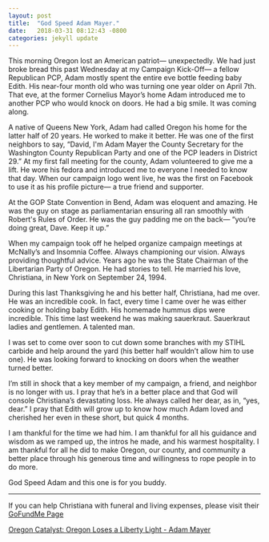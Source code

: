 ```yaml
---
layout: post
title:  "God Speed Adam Mayer."
date:   2018-03-31 08:12:43 -0800
categories: jekyll update
---
```


This morning Oregon lost an American patriot— unexpectedly. We had just broke bread this past Wednesday at my Campaign Kick-Off— a fellow Republican PCP, Adam mostly spent the entire eve bottle feeding baby Edith. His near-four month old who was turning one year older on April 7th. That eve, at the former Cornelius Mayor’s home Adam introduced me to another PCP who would knock on doors. He had a big smile. It was coming along.

A native of Queens New York, Adam had called Oregon his home for the latter half of 20 years. He worked to make it better. He was one of the first neighbors to say, “David, I'm Adam Mayer the County Secretary for the Washington County Republican Party and one of the PCP leaders in District 29.” At my first fall meeting for the county, Adam volunteered to give me a lift. He wore his fedora and introduced me to everyone I needed to know that day. When our campaign logo went live, he was the first on Facebook to use it as his profile picture— a true friend and supporter.

At the GOP State Convention in Bend, Adam was eloquent and amazing. He was the guy on stage as parliamentarian ensuring all ran smoothly with Robert's Rules of Order. He was the guy padding me on the back— “you’re doing great, Dave. Keep it up.”

When my campaign took off he helped organize campaign meetings at McNally’s and Insomnia Coffee. Always championing our vision. Always providing thoughtful advice. Years ago he was the State Chairman of the Libertarian Party of Oregon. He had stories to tell. He married his love, Christiana, in New York on September 24, 1994.

During this last Thanksgiving he and his better half, Christiana, had me over. He was an incredible cook. In fact, every time I came over he was either cooking or holding baby Edith. His homemade hummus dips were incredible. This time last weekend he was making sauerkraut. Sauerkraut ladies and gentlemen. A talented man.

I was set to come over soon to cut down some branches with my STIHL carbide and help around the yard (his better half wouldn’t allow him to use one). He was looking forward to knocking on doors when the weather turned better.

I’m still in shock that a key member of my campaign, a friend, and neighbor is no longer with us. I pray that he’s in a better place and that God will console Christiana’s devastating loss. He always called her dear, as in, “yes, dear.” I pray that Edith will grow up to know how much Adam loved and cherished her even in these short, but quick 4 months.

I am thankful for the time we had him. I am thankful for all his guidance and wisdom as we ramped up, the intros he made, and his warmest hospitality. I am thankful for all he did to make Oregon, our county, and community a better place through his generous time and willingness to rope people in to do more.

God Speed Adam and this one is for you buddy.

---

If you can help Christiana with funeral and living expenses, please visit their [GoFundMe Page](https://www.gofundme.com/adammayerfamilyfund)

[Oregon Catalyst: Oregon Loses a Liberty Light - Adam Mayer](https://oregoncatalyst.com/41476-oregon-loses-liberty-light-adam-mayer.html)
